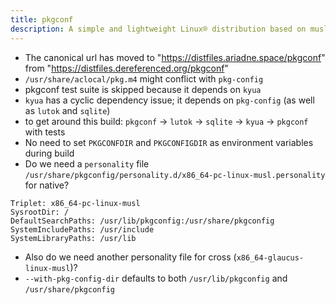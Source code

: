```yaml
---
title: pkgconf
description: A simple and lightweight Linux® distribution based on musl libc and toybox
---
```


- The canonical url has moved to "https://distfiles.ariadne.space/pkgconf" from "https://distfiles.dereferenced.org/pkgconf"
- `/usr/share/aclocal/pkg.m4` might conflict with `pkg-config`
- pkgconf test suite is skipped because it depends on `kyua`
- `kyua` has a cyclic dependency issue; it depends on `pkg-config` (as well as `lutok` and `sqlite`)
- to get around this build: `pkgconf` -> `lutok` -> `sqlite` -> `kyua` -> `pkgconf` with tests
- No need to set `PKGCONFDIR` and `PKGCONFIGDIR` as environment variables during build
- Do we need a `personality` file `/usr/share/pkgconfig/personality.d/x86_64-pc-linux-musl.personality` for native?
```
Triplet: x86_64-pc-linux-musl
SysrootDir: /
DefaultSearchPaths: /usr/lib/pkgconfig:/usr/share/pkgconfig
SystemIncludePaths: /usr/include
SystemLibraryPaths: /usr/lib
```
- Also do we need another personality file for cross (`x86_64-glaucus-linux-musl`)?
- `--with-pkg-config-dir` defaults to both `/usr/lib/pkgconfig` and `/usr/share/pkgconfig`
